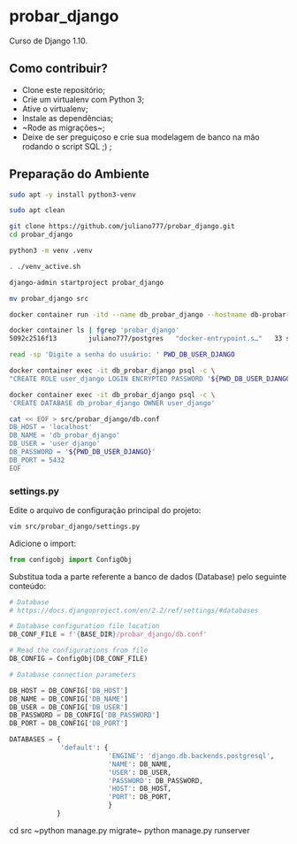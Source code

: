 # probar_django

Curso de Django 1.10.

## Como contribuir?

* Clone este repositório;
* Crie um virtualenv com Python 3;
* Ative o virtualenv;
* Instale as dependências;
* ~Rode as migrações~;
* Deixe de ser preguiçoso e crie sua modelagem de banco na mão rodando o script SQL ;) ;


## Preparação do Ambiente

```bash
sudo apt -y install python3-venv

sudo apt clean

git clone https://github.com/juliano777/probar_django.git
cd probar_django

python3 -m venv .venv

. ./venv_active.sh

django-admin startproject probar_django

mv probar_django src

docker container run -itd --name db_probar_django --hostname db-probar-django.local -p 5432:5432 juliano777/postgres

docker container ls | fgrep 'probar_django'
5092c2516f13        juliano777/postgres   "docker-entrypoint.s…"   33 seconds ago      Up 33 seconds       0.0.0.0:5432->5432/tcp   db_probar_django

read -sp 'Digite a senha do usuário: ' PWD_DB_USER_DJANGO

docker container exec -it db_probar_django psql -c \
"CREATE ROLE user_django LOGIN ENCRYPTED PASSWORD '${PWD_DB_USER_DJANGO}'"

docker container exec -it db_probar_django psql -c \
'CREATE DATABASE db_probar_django OWNER user_django'

cat << EOF > src/probar_django/db.conf
DB_HOST = 'localhost'
DB_NAME = 'db_probar_django'
DB_USER = 'user_django'
DB_PASSWORD = '${PWD_DB_USER_DJANGO}'
DB_PORT = 5432
EOF
```

### settings.py

Edite o arquivo de configuração principal do projeto:

```bash
vim src/probar_django/settings.py
```

Adicione o import:
```python
from configobj import ConfigObj
```

Substitua toda a parte referente a banco de dados (Database) pelo seguinte
conteúdo:

```python
# Database
# https://docs.djangoproject.com/en/2.2/ref/settings/#databases

# Database configuration file location
DB_CONF_FILE = f'{BASE_DIR}/probar_django/db.conf'

# Read the configurations from file
DB_CONFIG = ConfigObj(DB_CONF_FILE)

# Database connection parameters

DB_HOST = DB_CONFIG['DB_HOST']
DB_NAME = DB_CONFIG['DB_NAME']
DB_USER = DB_CONFIG['DB_USER']
DB_PASSWORD = DB_CONFIG['DB_PASSWORD']
DB_PORT = DB_CONFIG['DB_PORT']

DATABASES = {
             'default': {
                         'ENGINE': 'django.db.backends.postgresql',
                         'NAME': DB_NAME,
                         'USER': DB_USER,
                         'PASSWORD': DB_PASSWORD,
                         'HOST': DB_HOST,
                         'PORT': DB_PORT,
                         }
            }
```



cd src
~python manage.py migrate~
python manage.py runserver

```
